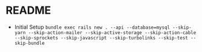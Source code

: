 # README

* Initial Setup
`bundle exec rails new . --api --database=mysql --skip-yarn --skip-action-mailer --skip-active-storage --skip-action-cable --skip-sprockets --skip-javascript --skip-turbolinks --skip-test --skip-bundle`
